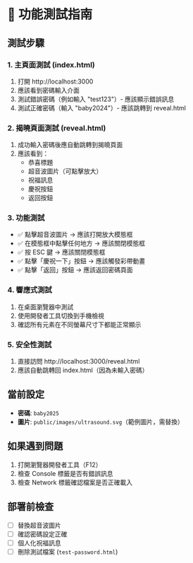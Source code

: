 # 🧪 功能測試指南

## 測試步驟

### 1. 主頁面測試 (index.html)
1. 打開 http://localhost:3000
2. 應該看到密碼輸入介面
3. 測試錯誤密碼（例如輸入 "test123"）- 應該顯示錯誤訊息
4. 測試正確密碼（輸入 "baby2024"）- 應該跳轉到 reveal.html

### 2. 揭曉頁面測試 (reveal.html)
1. 成功輸入密碼後應自動跳轉到揭曉頁面
2. 應該看到：
   - 恭喜標題
   - 超音波圖片（可點擊放大）
   - 祝福訊息
   - 慶祝按鈕
   - 返回按鈕

### 3. 功能測試
- ✅ 點擊超音波圖片 → 應該打開放大模態框
- ✅ 在模態框中點擊任何地方 → 應該關閉模態框
- ✅ 按 ESC 鍵 → 應該關閉模態框
- ✅ 點擊「慶祝一下」按鈕 → 應該觸發彩帶動畫
- ✅ 點擊「返回」按鈕 → 應該返回密碼頁面

### 4. 響應式測試
1. 在桌面瀏覽器中測試
2. 使用開發者工具切換到手機檢視
3. 確認所有元素在不同螢幕尺寸下都能正常顯示

### 5. 安全性測試
1. 直接訪問 http://localhost:3000/reveal.html
2. 應該自動跳轉回 index.html（因為未輸入密碼）

## 當前設定

- **密碼**: `baby2025`
- **圖片**: `public/images/ultrasound.svg`（範例圖片，需替換）

## 如果遇到問題

1. 打開瀏覽器開發者工具（F12）
2. 檢查 Console 標籤是否有錯誤訊息
3. 檢查 Network 標籤確認檔案是否正確載入

## 部署前檢查

- [ ] 替換超音波圖片
- [ ] 確認密碼設定正確
- [ ] 個人化祝福訊息
- [ ] 刪除測試檔案 (`test-password.html`)